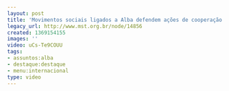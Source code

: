 ```yaml
---
layout: post
title: 'Movimentos sociais ligados a Alba defendem ações de cooperação '
legacy_url: http://www.mst.org.br/node/14856
created: 1369154155
images: ''
video: uCs-Te9COUU
tags:
- assuntos:alba
- destaque:destaque
- menu:internacional
type: video
---
```

<p><object data="http://www.youtube.com/v/uCs-Te9COUU" type="application/x-shockwave-flash" height="500" width="600"><param name="data" value="http://www.youtube.com/v/uCs-Te9COUU"><param name="src" value="http://www.youtube.com/v/uCs-Te9COUU"></object></p>

